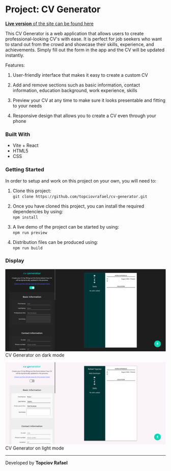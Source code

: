 # Project: CV Generator

[**Live version** of the site can be found here](https://cv-generator-blond.vercel.app)

This CV Generator is a web application that allows users to create professional-looking CV's with ease. It is perfect for job seekers who want to stand out from the crowd and showcase their skills, experience, and achievements. Simply fill out the form in the app and the CV will be updated instantly.

Features:

1. User-friendly interface that makes it easy to create a custom CV

2. Add and remove sections such as basic information, contact information, education background, work experience, skills

3. Preview your CV at any time to make sure it looks presentable and fitting to your needs

4. Responsive design that allows you to create a CV even through your phone

### Built With

- Vite + React
- HTML5
- CSS

### Getting Started

In order to setup and work on this project on your own, you will need to:

1. Clone this project:  
   `git clone https://github.com/topciovrafael/cv-generator.git`

2. Once you have cloned this project, you can install the required dependencies by using:  
   `npm install`

3. A live demo of the project can be started by using:  
   `npm run preview`

4. Distribution files can be produced using:  
   `npm run build`

### Display

![view 1](src/img/cv-dark-mode-view.png)
CV Generator on dark mode

![view 2](src/img/cv-light-mode-view.png)
CV Generator on light mode

---

Developed by **Topciov Rafael**
